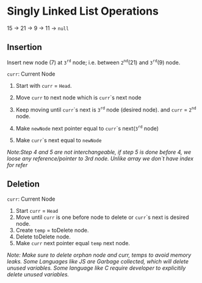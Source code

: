 # Singly Linked List Operations

15 &rarr; 21 &rarr; 9 &rarr; 11 &rarr; `null`

## Insertion

Insert new node (7) at `3`<sup>`rd`</sup> node; i.e. between `2`<sup>`nd`</sup>(21) and `3`<sup>`rd`</sup>(9) node.

`curr`: Current Node

1. Start with `curr` = `Head`.
2. Move `curr` to next node which is `curr`\`s next node
3. Keep moving until `curr`\`s next is `3`<sup>`rd`</sup> node (desired node). and `curr` = `2`<sup>`nd`</sup> node.

4. Make `newNode` next pointer equal to `curr`\`s next(`3`<sup>`rd`</sup> node)
5. Make `curr`\`s next equal to `newNode`

_Note:Step 4 and 5 are not interchangeable, if step 5 is done before 4, we loose any reference/pointer to 3rd node. Unlike array we don`t have index for refer_

## Deletion

`curr`: Current Node

1. Start `curr` = `Head`
2. Move until `curr` is one before node to delete or `curr`\`s next is desired node.
3. Create `temp` = toDelete node.
4. Delete toDelete node.
5. Make `curr` next pointer equal `temp` next node.

_Note: Make sure to delete orphan node and curr, temps to avoid memory leaks. Some Languages like JS are Garbage collected, which will delete unused variables. Some language like C require developer to explicitily delete unused variables._
